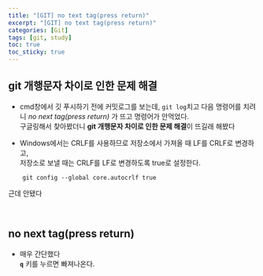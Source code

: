```yaml
---
title: "[GIT] no text tag(press return)"
excerpt: "[GIT] no text tag(press return)"
categories: [Git]
tags: [git, study]
toc: true
toc_sticky: true
---
```


## git 개행문자 차이로 인한 문제 해결

+ cmd창에서 깃 푸시하기 전에 커밋로그를 보는데, `git log`치고 다음 명령어를 치려니 *no next tag(press return)* 가 뜨고 명령어가 안먹었다.  
구글링해서 찾아봤더니 **git 개행문자 차이로 인한 문제 해결**이 뜨길래 해봤다

+ Windows에서는 CRLF를 사용하므로 저장소에서 가져올 때 LF를 CRLF로 변경하고,  
저장소로 보낼 때는 CRLF를 LF로 변경하도록 true로 설정한다.

```
    git config --global core.autocrlf true
```

근데 안됐다

<br/>

## no next tag(press return)

+ 매우 간단했다  
**`q`** 키를 누르면 빠져나온다.